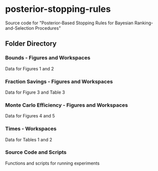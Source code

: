# posterior-stopping-rules
Source code for "Posterior-Based Stopping Rules for Bayesian Ranking-and-Selection Procedures"

## Folder Directory

### Bounds - Figures and Workspaces

Data for Figures 1 and 2
  
### Fraction Savings - Figures and Workspaces

Data for Figure 3 and Table 3
  
### Monte Carlo Efficiency - Figures and Workspaces

Data for Figures 4 and 5
  
### Times - Workspaces

Data for Tables 1 and 2
  
### Source Code and Scripts

Functions and scripts for running experiments

